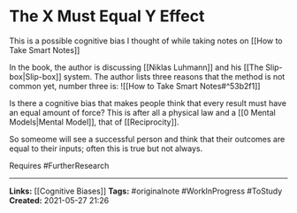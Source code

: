 # The X Must Equal Y Effect
This is a possible cognitive bias I thought of while taking notes on [[How to Take Smart Notes]]

In the book, the author is discussing [[Niklas Luhmann]] and his [[The Slip-box|Slip-box]] system. The author lists three reasons that the method is not common yet, number three is:
![[How to Take Smart Notes#^53b2f1]]

Is there a cognitive bias that makes people think that every result must have an equal amount of force? This is after all a physical law and a [[0 Mental Models|Mental Model]], that of [[Reciprocity]].

So someome will see a successful person and think that their outcomes are equal to their inputs; often this is true but not always. 

Requires #FurtherResearch

---
**Links:** [[Cognitive Biases]]
**Tags:** #originalnote #WorkInProgress  #ToStudy 
**Created:** 2021-05-27  21:26